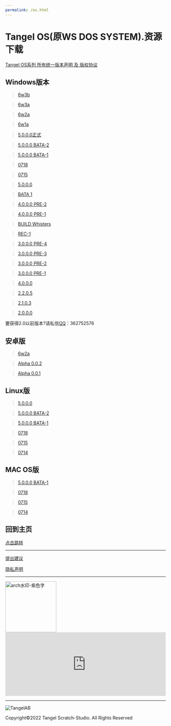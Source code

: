 ```yaml
---
permalink: /os.html
---
```

# Tangel OS(原WS DOS SYSTEM).资源下载

[Tangel OS系列 所有统一版本声明 及 版权协议](https://docs.qq.com/doc/DQm1WRkx3Ymt3dUVT)

## Windows版本

> [6w3b](https://afdian.net/p/b4bddb3a698d11eda96b52540025c377)

> [6w3a](https://afdian.net/p/b97febfc68d611edbb3552540025c377)

> [6w2a](https://afdian.net/p/c0cf7cde68a811edb07252540025c377)

> [6w1a](https://afdian.net/p/84f4cbe05da111ed90ee52540025c377)

> [5.0.0.0正式](https://afdian.net/p/4ba36de0155011ed8fe052540025c377)

> [5.0.0.0 BATA-2](https://afdian.net/p/14aaace2125b11ed881b52540025c377)

> [5.0.0.0 BATA-1](https://afdian.net/p/a34ea7720d7f11ed861e52540025c377)

> [0718](https://afdian.net/p/1bdc828c069011eda7bc52540025c377)

> [0715](https://afdian.net/album/142aa2a6ea0e11ecbff352540025c377/2343ac4a044611ed9ee652540025c377)

> [5.0.0.0](https://afdian.net/p/4f3f4e5e033c11ed86dd52540025c377)

> [BATA 1](https://afdian.net/p/7ed9a850f46211ec9d5952540025c377)

> [4.0.0.0 PRE-2](https://afdian.net/p/ffcab9fef2a511ecbfe452540025c377)

> [4.0.0.0 PRE-1](https://afdian.net/p/afcac426f2a511ecafd652540025c377)

> [BUILD Whisters](https://afdian.net/p/aa12f494f09911ec9bf452540025c377)

> [REC-1](https://afdian.net/p/76145026ed5511ecbaf352540025c377)

> [3.0.0.0 PRE-4](https://afdian.net/p/76145026ed5511ecbaf352540025c377)

> [3.0.0.0 PRE-3](https://afdian.net/p/fb5502b4ecb311eca20252540025c377)

> [3.0.0.0 PRE-2](https://afdian.net/p/708eac36ecb111ecb11c52540025c377)

> [3.0.0.0 PRE-1](https://afdian.net/p/f30f04f0eb1a11ec9a3852540025c377)

> [4.0.0.0](https://afdian.net/p/1b43b102f5dc11ec8faa52540025c377)

> [2.2.0.5](https://afdian.net/p/ec00b288ea1311eca8db52540025c377)

> [2.1.0.3](https://afdian.net/p/bcf77152ea1311eca15752540025c377)

> [2.0.0.0](https://afdian.net/p/12e49542ea1211ec86ed52540025c377)

要获得2.0以前版本?请私信[QQ](https://im.qq.com/)：362752576

## 安卓版

> [6w2a](https://afdian.net/p/c0cf7cde68a811edb07252540025c377)

> [Alpha 0.0.2](https://afdian.net/p/cae1e31408b411ed93eb52540025c377)

> [Alpha 0.0.1](https://afdian.net/p/850ac6f601f911ed9e0752540025c377)

## Linux版

> [5.0.0.0](https://afdian.net/p/a280daa8155011ed863e52540025c377)

> [5.0.0.0 BATA-2](https://afdian.net/p/268f5962125b11ed838452540025c377)

> [5.0.0.0 BATA-1](https://afdian.net/p/1745e58c0d8011ed8c5052540025c377)

> [0718](https://afdian.net/p/596867b0069011edbe5f52540025c377)

> [0715](https://afdian.net/p/3ebac6f2044611eda65a52540025c377)

> [0714](https://afdian.net/p/7c39d888035b11eda1ca52540025c377)

## MAC OS版

> [5.0.0.0 BATA-1](https://afdian.net/p/f9ecf30e0d7f11edb7fc52540025c377)

> [0718](https://afdian.net/p/3b7fc8b0069011edb25852540025c377)

> [0715](https://afdian.net/p/669d6670044611ed99c152540025c377)

> [0714](https://afdian.net/p/4ece4780035b11ed932a52540025c377)

## 回到主页

[点击跳转](http://tangelscratchstudio.online/)

***

[提出建议](https://support.qq.com/product/400818)

[隐私声明](https://docs.qq.com/doc/DQlpwT3pEakZxQUt0)

***

<img width="160" alt="arch水印-紫色字" src="https://user-images.githubusercontent.com/91039316/166202842-59b79d17-086f-408d-8634-b779db164080.png">

<iframe id="afdian_leaflet_TangelStudio" src="https://afdian.net/leaflet?slug=TangelStudio" width="100%" scrolling="no" height="200" frameborder="0"></iframe><script>document.body.clientWidth< 700 ? document.getElementById("afdian_leaflet_TangelStudio").width = "100%" : document.getElementById("afdian_leaflet_TangelStudio").width = "640"</script>

***

![TangelAB](https://user-images.githubusercontent.com/91039316/173221445-198afbbd-39a2-49cd-83f2-4bd5af9ff75f.png)

Copyright©2022 Tangel Scratch-Studio. All Rights Reserved
